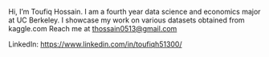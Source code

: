 Hi, I’m Toufiq Hossain. I am a fourth year data science and economics major at UC Berkeley. I showcase my work on various datasets obtained from kaggle.com
Reach me at thossain0513@gmail.com

LinkedIn: https://www.linkedin.com/in/toufiqh51300/
